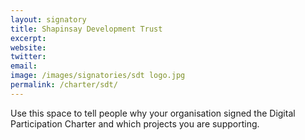 ```yaml
---
layout: signatory
title: Shapinsay Development Trust
excerpt: 
website: 
twitter: 
email: 
image: /images/signatories/sdt logo.jpg
permalink: /charter/sdt/
---
```


Use this space to tell people why your organisation signed the Digital Participation Charter and which projects you are supporting.
